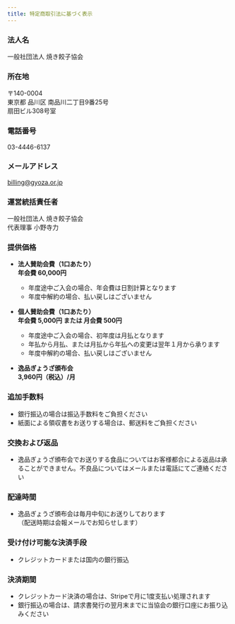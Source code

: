 ```yaml
---
title: 特定商取引法に基づく表示
---
```

### 法人名

一般社団法人 焼き餃子協会

### 所在地

〒140-0004  
東京都 品川区 南品川二丁目9番25号  
扇田ビル308号室

### 電話番号

03-4446-6137

### メールアドレス

billing@gyoza.or.jp

### 運営統括責任者

一般社団法人 焼き餃子協会  
代表理事 小野寺力

### 提供価格

- **法人賛助会費（1口あたり）<br />年会費 60,000円**
  - 年度途中ご入会の場合、年会費は日割計算となります
  - 年度中解約の場合、払い戻しはございません

- **個人賛助会費（1口あたり）<br />年会費 5,000円 または 月会費 500円**
  - 年度途中ご入会の場合、初年度は月払となります
  - 年払から月払、または月払から年払への変更は翌年１月から承ります
  - 年度中解約の場合、払い戻しはございません

- **逸品ぎょうざ頒布会<br />3,960円（税込）/月**

### 追加手数料

- 銀行振込の場合は振込手数料をご負担ください
- 紙面による領収書をお送りする場合は、郵送料をご負担ください

### 交換および返品

- 逸品ぎょうざ頒布会でお送りする食品についてはお客様都合による返品は承ることができません。不良品についてはメールまたは電話にてご連絡ください

### 配達時間

- 逸品ぎょうざ頒布会は毎月中旬にお送りしております<br />（配送時期は会報メールでお知らせします）

### 受け付け可能な決済手段

- クレジットカードまたは国内の銀行振込

### 決済期間

- クレジットカード決済の場合は、Stripeで月に1度支払い処理されます
- 銀行振込の場合は、請求書発行の翌月末までに当協会の銀行口座にお振り込みください